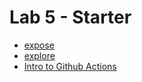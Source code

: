 # Lab 5 - Starter

- [expose](https://kathyychenn.github.io/Lab5_Starter/expose.html)
- [explore](https://kathyychenn.github.io/Lab5_Starter/explore.html)
- [Intro to Github Actions](https://github.com/kathyychenn/introduction-to-github.git)